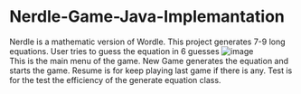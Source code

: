 # Nerdle-Game-Java-Implemantation

Nerdle is a mathematic version of Wordle.
This project generates 7-9 long equations. User tries to guess the equation in 6 guesses
![image](https://user-images.githubusercontent.com/93846663/221898387-052068f4-2cb0-454a-bda4-51c001fe2b9d.png)\
This is the main menu of the game. New Game generates the equation and starts the game. Resume is for keep playing last game if there is any. Test is for the test the efficiency of the generate equation class.

